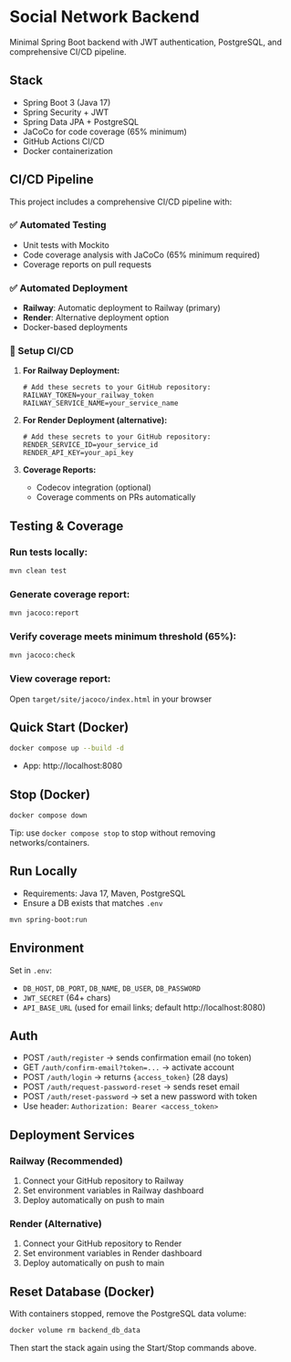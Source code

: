 # Social Network Backend

Minimal Spring Boot backend with JWT authentication, PostgreSQL, and comprehensive CI/CD pipeline.

## Stack

- Spring Boot 3 (Java 17)
- Spring Security + JWT
- Spring Data JPA + PostgreSQL
- JaCoCo for code coverage (65% minimum)
- GitHub Actions CI/CD
- Docker containerization

## CI/CD Pipeline

This project includes a comprehensive CI/CD pipeline with:

### ✅ Automated Testing
- Unit tests with Mockito
- Code coverage analysis with JaCoCo (65% minimum required)
- Coverage reports on pull requests

### ✅ Automated Deployment
- **Railway**: Automatic deployment to Railway (primary)
- **Render**: Alternative deployment option
- Docker-based deployments

### 🔧 Setup CI/CD

1. **For Railway Deployment:**
   ```
   # Add these secrets to your GitHub repository:
   RAILWAY_TOKEN=your_railway_token
   RAILWAY_SERVICE_NAME=your_service_name
   ```

2. **For Render Deployment (alternative):**
   ```
   # Add these secrets to your GitHub repository:
   RENDER_SERVICE_ID=your_service_id  
   RENDER_API_KEY=your_api_key
   ```

3. **Coverage Reports:**
   - Codecov integration (optional)
   - Coverage comments on PRs automatically

## Testing & Coverage

### Run tests locally:
```bash
mvn clean test
```

### Generate coverage report:
```bash
mvn jacoco:report
```

### Verify coverage meets minimum threshold (65%):
```bash
mvn jacoco:check
```

### View coverage report:
Open `target/site/jacoco/index.html` in your browser

## Quick Start (Docker)

```bash
docker compose up --build -d
```

- App: http://localhost:8080

## Stop (Docker)

```bash
docker compose down
```

Tip: use `docker compose stop` to stop without removing networks/containers.

## Run Locally

- Requirements: Java 17, Maven, PostgreSQL
- Ensure a DB exists that matches `.env`
```bash
mvn spring-boot:run
```

## Environment

Set in `.env`:
- `DB_HOST`, `DB_PORT`, `DB_NAME`, `DB_USER`, `DB_PASSWORD`
- `JWT_SECRET` (64+ chars)
- `API_BASE_URL` (used for email links; default http://localhost:8080)

## Auth
- POST `/auth/register` → sends confirmation email (no token)
- GET `/auth/confirm-email?token=...` → activate account
- POST `/auth/login` → returns `{access_token}` (28 days)
- POST `/auth/request-password-reset` → sends reset email
- POST `/auth/reset-password` → set a new password with token
- Use header: `Authorization: Bearer <access_token>`

## Deployment Services

### Railway (Recommended)
1. Connect your GitHub repository to Railway
2. Set environment variables in Railway dashboard
3. Deploy automatically on push to main

### Render (Alternative)
1. Connect your GitHub repository to Render
2. Set environment variables in Render dashboard
3. Deploy automatically on push to main

## Reset Database (Docker)

With containers stopped, remove the PostgreSQL data volume:

```bash
docker volume rm backend_db_data
```

Then start the stack again using the Start/Stop commands above.
